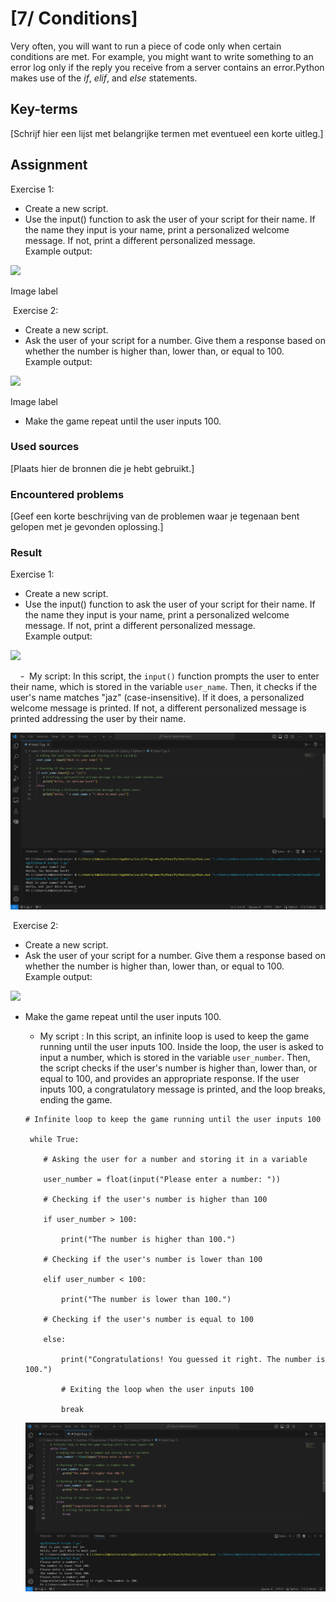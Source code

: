# [7/ Conditions]

Very often, you will want to run a piece of code only when certain conditions are met. For example, you might want to write something to an error log only if the reply you receive from a server contains an error.Python makes use of the *if*, *elif*, and *else* statements.

## Key-terms

[Schrijf hier een lijst met belangrijke termen met eventueel een korte uitleg.]

## Assignment

Exercise 1:

- Create a new script.
- Use the input() function to ask the user of your script for their name. If the name they input is your name, print a personalized welcome message. If not, print a different personalized message.  
  Example output:

![](https://lwfiles.mycourse.app/642fed69f84f1f76d03f116a-public/ebook/848ba7dad91c7336954f2562cbef558d/image4.png)

Image label

 Exercise 2:

- Create a new script.
- Ask the user of your script for a number. Give them a response based on whether the number is higher than, lower than, or equal to 100.  
  Example output:

![](https://lwfiles.mycourse.app/642fed69f84f1f76d03f116a-public/ebook/848ba7dad91c7336954f2562cbef558d/image3.png)

Image label

- Make the game repeat until the user inputs 100.

### Used sources

[Plaats hier de bronnen die je hebt gebruikt.]

### Encountered problems

[Geef een korte beschrijving van de problemen waar je tegenaan bent gelopen met je gevonden oplossing.]

### Result

Exercise 1:

- Create a new script.
- Use the input() function to ask the user of your script for their name. If the name they input is your name, print a personalized welcome message. If not, print a different personalized message.  
  Example output:

![](https://lwfiles.mycourse.app/642fed69f84f1f76d03f116a-public/ebook/848ba7dad91c7336954f2562cbef558d/image4.png)

      -  My script: In this script, the `input()` function prompts the user to enter their name, which is stored in the variable `user_name`. Then, it checks if the user's name matches "jaz" (case-insensitive). If it does, a personalized welcome message is printed. If not, a different personalized message is printed addressing the user by their name.

![name_condition.png](name_condition.png)

 Exercise 2:

- Create a new script.
- Ask the user of your script for a number. Give them a response based on whether the number is higher than, lower than, or equal to 100.  
  Example output:

![](https://lwfiles.mycourse.app/642fed69f84f1f76d03f116a-public/ebook/848ba7dad91c7336954f2562cbef558d/image3.png)

- Make the game repeat until the user inputs 100.
  
  - My script : In this script, an infinite loop is used to keep the game running until the user inputs 100. Inside the loop, the user is asked to input a number, which is stored in the variable `user_number`. Then, the script checks if the user's number is higher than, lower than, or equal to 100, and provides an appropriate response. If the user inputs 100, a congratulatory message is printed, and the loop breaks, ending the game.
  
  ```#
  # Infinite loop to keep the game running until the user inputs 100
  
   while True:
  
      # Asking the user for a number and storing it in a variable
  
      user_number = float(input("Please enter a number: "))
  
      # Checking if the user's number is higher than 100
  
      if user_number > 100:
  
          print("The number is higher than 100.")
  
      # Checking if the user's number is lower than 100
  
      elif user_number < 100:
  
          print("The number is lower than 100.")
  
      # Checking if the user's number is equal to 100
  
      else:
  
          print("Congratulations! You guessed it right. The number is 100.")
  
          # Exiting the loop when the user inputs 100
  
          break
  ```
  
  ![number100.png](number100.png)